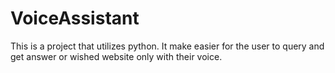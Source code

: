 # VoiceAssistant
This is a project that utilizes python. It make easier for the user to query and get answer or wished website only with their voice.
